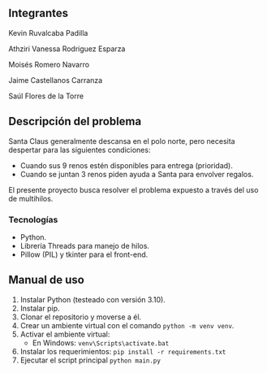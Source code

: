## Integrantes
Kevin Ruvalcaba Padilla

Athziri Vanessa Rodriguez Esparza

Moisés Romero Navarro

Jaime Castellanos Carranza

Saúl Flores de la Torre

## Descripción del problema
Santa Claus generalmente descansa en el polo norte, pero necesita despertar para las siguientes condiciones:
- Cuando sus 9 renos estén disponibles para entrega (prioridad).
- Cuando se juntan 3 renos piden ayuda a Santa para envolver regalos.

El presente proyecto busca resolver el problema expuesto a través del uso de multihilos.

### Tecnologías
- Python.
- Librería Threads para manejo de hilos.
- Pillow (PIL) y tkinter para el front-end.

## Manual de uso
1. Instalar Python (testeado con versión 3.10).
2. Instalar pip.
3. Clonar el repositorio y moverse a él.
4. Crear un ambiente virtual con el comando `python -m venv venv`.
5. Activar el ambiente virtual:
   * En Windows: `venv\Scripts\activate.bat`
6. Instalar los requerimientos: `pip install -r requirements.txt`
7. Ejecutar el script principal `python main.py`
